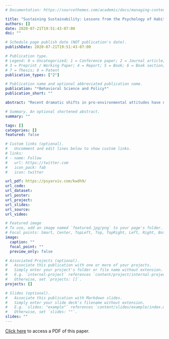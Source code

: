 ```yaml
---
# Documentation: https://sourcethemes.com/academic/docs/managing-content/

title: "Sustaining Sustainability: Lessons from the Psychology of Habits"
authors: []
date: 2020-07-21T19:51:43-07:00
doi: ""

# Schedule page publish date (NOT publication's date).
publishDate: 2020-07-21T19:51:43-07:00

# Publication type.
# Legend: 0 = Uncategorized; 1 = Conference paper; 2 = Journal article;
# 3 = Preprint / Working Paper; 4 = Report; 5 = Book; 6 = Book section;
# 7 = Thesis; 8 = Patent
publication_types: ["2"]

# Publication name and optional abbreviated publication name.
publication: "*Behavioral Science and Policy*"
publication_short: ""

abstract: "Recent dramatic shifts in pro-environmental attitudes have not been accompanied by similar increases in sustainable behavior. We propose that this attitude-behavior gap is partly driven by unsustainable habits. Policies can reduce this gap by enacting structural changes based on insights from habit psychology and behavioral economics. We outline three behavior change principles: First, policies can leverage friction to encourage repetition of sustainable actions and impede unsustainable ones. Second, policies can set up action cues for sustainable actions and disrupt existing cues for unsustainable habits. Finally, policies can encourage sustainable habits by using psychologically-informed incentives. We then describe how even initially-unpopular policies can become acceptable through habitual repetition. Habit psychology represents a promising but currently unrealized part of the policymaker's toolbox."

# Summary. An optional shortened abstract.
summary: ""

tags: []
categories: []
featured: false

# Custom links (optional).
#   Uncomment and edit lines below to show custom links.
# links:
# - name: Follow
#   url: https://twitter.com
#   icon_pack: fab
#   icon: twitter

url_pdf: https://psyarxiv.com/kwdh9/
url_code:
url_dataset:
url_poster:
url_project:
url_slides:
url_source:
url_video:

# Featured image
# To use, add an image named `featured.jpg/png` to your page's folder. 
# Focal points: Smart, Center, TopLeft, Top, TopRight, Left, Right, BottomLeft, Bottom, BottomRight.
image:
  caption: ""
  focal_point: ""
  preview_only: false

# Associated Projects (optional).
#   Associate this publication with one or more of your projects.
#   Simply enter your project's folder or file name without extension.
#   E.g. `internal-project` references `content/project/internal-project/index.md`.
#   Otherwise, set `projects: []`.
projects: []

# Slides (optional).
#   Associate this publication with Markdown slides.
#   Simply enter your slide deck's filename without extension.
#   E.g. `slides: "example"` references `content/slides/example/index.md`.
#   Otherwise, set `slides: ""`.
slides: ""
---
```

[Click here](https://psyarxiv.com/kwdh9/) to access a PDF of this paper.